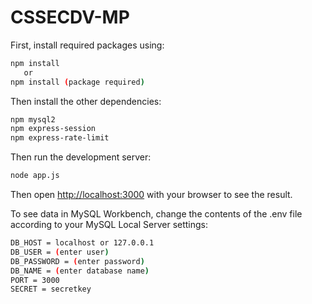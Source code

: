 # CSSECDV-MP

First, install required packages using:
```bash
npm install
   or
npm install (package required)
```
Then install the other dependencies:
```bash
npm mysql2
npm express-session
npm express-rate-limit
```
Then run the development server:
```bash
node app.js
```

Then open [http://localhost:3000](http://localhost:3000) with your browser to see the result.

To see data in MySQL Workbench, change the contents of the .env file according to your MySQL Local Server settings:
```bash
DB_HOST = localhost or 127.0.0.1
DB_USER = (enter user)
DB_PASSWORD = (enter password)
DB_NAME = (enter database name)
PORT = 3000
SECRET = secretkey
```
